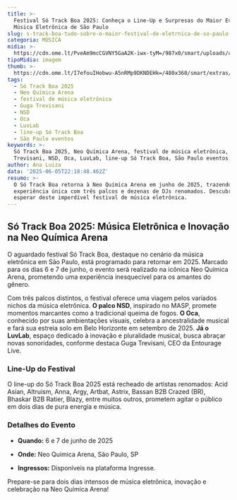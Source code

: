 ```yaml
---
title: >-
  Festival Só Track Boa 2025: Conheça o Line-Up e Surpresas do Maior Evento de
  Música Eletrônica de São Paulo
slug: s-track-boa-tudo-sobre-o-maior-festival-de-eletrnica-de-so-paulo
categoria: MÚSICA
midia: >-
  https://cdn.ome.lt/PveAm9mcCGVNY5GaA2K-iwx-tyM=/987x0/smart/uploads/conteudo/fotos/stb_2025.png
tipoMidia: imagem
thumb: >-
  https://cdn.ome.lt/I7efouIHobwu-A5nRMp9DKNDEHk=/480x360/smart/extras/conteudos/stb.png
tags:
  - Só Track Boa 2025
  - Neo Química Arena
  - festival de música eletrônica
  - Guga Trevisani
  - NSD
  - Oca
  - LuvLab
  - line-up Só Track Boa
  - São Paulo eventos
keywords: >-
  Só Track Boa 2025, Neo Química Arena, festival de música eletrônica, Guga
  Trevisani, NSD, Oca, LuvLab, line-up Só Track Boa, São Paulo eventos
author: Ana Luiza
data: '2025-06-05T22:18:48.462Z'
resumo: >-
  O Só Track Boa retorna à Neo Química Arena em junho de 2025, trazendo uma
  experiência única com três palcos e dezenas de DJs renomados. Descubra o que
  esperar deste imperdível festival de música eletrônica.
---
```


## Só Track Boa 2025: Música Eletrônica e Inovação na Neo Química Arena  

O aguardado festival Só Track Boa, destaque no cenário da música eletrônica em São Paulo, está programado para retornar em 2025. Marcado para os dias 6 e 7 de junho, o evento será realizado na icônica Neo Química Arena, prometendo uma experiência inesquecível para os amantes do gênero.  

Com três palcos distintos, o festival oferece uma viagem pelos variados nichos da música eletrônica. **O palco NSD**, inspirado no MASP, promete momentos marcantes como a tradicional queima de fogos. **O Oca**, conhecido por suas ambientações visuais, celebra a ancestralidade musical e fará sua estreia solo em Belo Horizonte em setembro de 2025. **Já o LuvLab**, espaço dedicado à inovação e pluralidade musical, busca abraçar novas sonoridades, conforme destaca Guga Trevisani, CEO da Entourage Live.  

### Line-Up do Festival  

O line-up do Só Track Boa 2025 está recheado de artistas renomados: Acid Asian, Altruism, Anna, Argy, Artbat, Astrix, Bassan B2B Crazed (BR), Bhaskar B2B Ratier, Blazy, entre muitos outros, prometem agitar o público em dois dias de pura energia e música.  

### Detalhes do Evento  

- **Quando:** 6 e 7 de junho de 2025  

- **Onde:** Neo Química Arena, São Paulo, SP  

- **Ingressos:** Disponíveis na plataforma Ingresse.  

Prepare-se para dois dias intensos de música eletrônica, inovação e celebração na Neo Química Arena!
